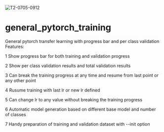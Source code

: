 ![T2-0705-0912](https://user-images.githubusercontent.com/20598795/124402167-dcc6ef80-dd71-11eb-8a73-5f8c0538182c.png)
# general_pytorch_training
General pytorch transfer learning with progress bar and per class validation
Features:

1 Show progress bar for both training and validation progress

2 Show per class validation results and total validation results

3 Can break the training progress at any time and resume from last point or any other point

4 Rusume training with last lr or new lr defined

5 Can change lr to any value without breaking the training progress

6 Automatic model generation based on different base model and number of classes

7 Handy preparation of training and validation dataset with --init option
